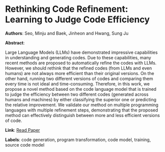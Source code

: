 # Rethinking Code Refinement: Learning to Judge Code Efficiency

**Authors**: Seo, Minju and Baek, Jinheon and Hwang, Sung Ju

**Abstract**:

Large Language Models (LLMs) have demonstrated impressive capabilities in understanding and generating codes. Due to these capabilities, many recent methods are proposed to automatically refine the codes with LLMs. However, we should rethink that the refined codes (from LLMs and even humans) are not always more efficient than their original versions. On the other hand, running two different versions of codes and comparing them every time is not ideal and time-consuming. Therefore, in this work, we propose a novel method based on the code language model that is trained to judge the efficiency between two different codes (generated across humans and machines) by either classifying the superior one or predicting the relative improvement. We validate our method on multiple programming languages with multiple refinement steps, demonstrating that the proposed method can effectively distinguish between more and less efficient versions of code.

**Link**: [Read Paper](https://aclanthology.org/2024.findings-emnlp.645)

**Labels**: code generation, program transformation, code model, training, source code model
